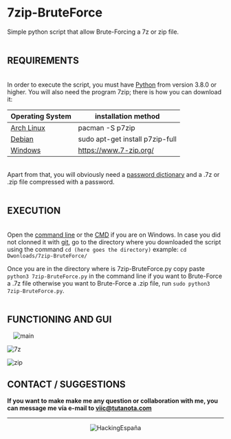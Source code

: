 # 7zip-BruteForce
Simple python script that allow Brute-Forcing a 7z or zip file.
⠀ <br>
⠀ <br>
## REQUIREMENTS
⠀ <br>
In order to execute the script, you must have [Python](https://www.python.org/) from version 3.8.0 or higher.
You will also need the program 7zip; there is how you can download it:

| Operating System | installation method |
| ------------- | ------------- |
| [Arch Linux](https://archlinux.org/)  | pacman -S p7zip  |
| [Debian](https://www.debian.org/index.es.html)  | sudo apt-get install p7zip-full  |
| [Windows](https://www.microsoft.com/es-es/windows)  | https://www.7-zip.org/  |

⠀ <br>
Apart from that, you will obviously need a [password dictionary](https://github.com/duyet/bruteforce-database) and a .7z or .zip file compressed with a password.
⠀ <br>
⠀ <br>
## EXECUTION
⠀ <br>
Open the [command line](https://en.wikipedia.org/wiki/Command-line_interface) or the [CMD](https://docs.microsoft.com/en-us/windows-server/administration/windows-commands/cmd) if you are on Windows. In case you did not clonned it with [git](https://git-scm.com/), go to the directory where you downloaded the script using the command `cd (here goes the directory)` example: `cd Dwonloads/7zip-BruteForce/`

Once you are in the directory where is 7zip-BruteForce.py copy paste `python3 7zip-BruteForce.py` in the command line if you want to Brute-Force a .7z file otherwise you want to Brute-Force a .zip file, run `sudo python3 7zip-BruteForce.py`.
⠀ <br>
⠀ <br>
## FUNCTIONING AND GUI
⠀ 
![main](https://user-images.githubusercontent.com/78870476/138562700-17685fae-da44-4215-819a-13607b9d5d88.png)


![7z](https://user-images.githubusercontent.com/78870476/138562704-f9c6ae7a-8f55-4a60-912a-8b48d859618b.png)


![zip](https://user-images.githubusercontent.com/78870476/138562707-567bf1a6-61b5-4ed2-9c3b-d89f202e5e52.png)
⠀ 
⠀ 
## CONTACT / SUGGESTIONS


**If you want to make make me any question or collaboration with me, you can message me vía e-mail to  viic@tutanota.com**

---
<p align="center">
  <img src="https://user-images.githubusercontent.com/78870476/135733800-c572c1b0-71aa-4158-886e-1f737a2e51b4.png" alt="HackingEspaña" />
</p>
